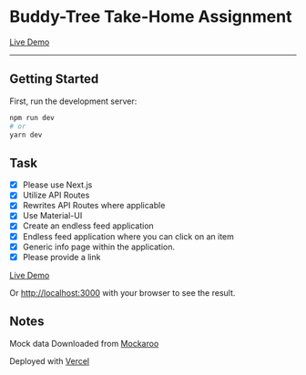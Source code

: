 # Buddy-Tree Take-Home Assignment

[Live Demo](https://buddytree-three.vercel.app/)

---

## Getting Started

First, run the development server:

```bash
npm run dev
# or
yarn dev
```

## Task

- [x] Please use Next.js
- [x] Utilize API Routes
- [x] Rewrites API Routes where applicable
- [x] Use Material-UI
- [x] Create an endless feed application
- [x] Endless feed application where you can click on an item
- [x] Generic info page within the application.
- [x] Please provide a link

[Live Demo](https://buddytree-three.vercel.app/)

Or [http://localhost:3000](http://localhost:3000) with your browser to see the result.

## Notes

Mock data Downloaded from [Mockaroo](https://www.mockaroo.com/1920d500)

Deployed with [Vercel](https://vercel.com/)
